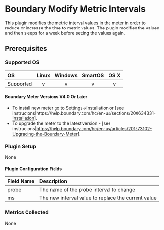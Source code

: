 # Boundary Modify Metric Intervals

This plugin modifies the metric interval values in the meter in order to reduce or increase the time to metric values.
The plugin modifies the values and then sleeps for a week before setting the values again.

## Prerequisites

### Supported OS

|     OS    | Linux | Windows | SmartOS | OS X |
|:----------|:-----:|:-------:|:-------:|:----:|
| Supported |   v   |    v    |    v    |  v   |

#### Boundary Meter Versions V4.0 Or Later

- To install new meter go to Settings->Installation or [see instructons|https://help.boundary.com/hc/en-us/sections/200634331-Installation]. 
- To upgrade the meter to the latest version - [see instructons|https://help.boundary.com/hc/en-us/articles/201573102-Upgrading-the-Boundary-Meter].

### Plugin Setup
None

#### Plugin Configuration Fields

|Field Name     |Description                                                                       |
|:--------------|:---------------------------------------------------------------------------------|
|probe          |The name of the probe interval to change                                          |
|ms             |The new interval value to replace the current value                               |

### Metrics Collected

None
